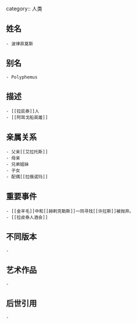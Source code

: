 category:: 人类
## 姓名
	- 波律菲莫斯
## 别名
	- Polyphemus
## 描述
	- [[拉庇泰]]人
	- [[阿耳戈船英雄]]
## 亲属关系
	- 父亲[[艾拉托斯]]
	- 母亲
	- 兄弟姐妹
	- 子女
	- 配偶[[拉俄诺玛]]
## 重要事件
	- [[金羊毛]]中和[[赫剌克勒斯]]一同寻找[[许拉斯]]被抛弃。
	- [[拉皮泰人酒会]]
## 不同版本
	-
## 艺术作品
	-
## 后世引用
	-
